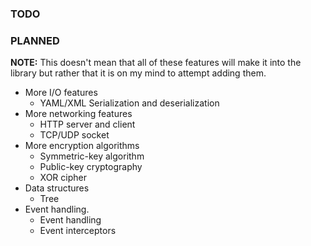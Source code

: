 ### TODO

### PLANNED
<b>NOTE:</b> This doesn't mean that all of these features will make it into the library but rather that it is on my mind to attempt adding them.
- More I/O features
    - YAML/XML Serialization and deserialization
- More networking features
  - HTTP server and client
  - TCP/UDP socket
- More encryption algorithms
    - Symmetric-key algorithm
    - Public-key cryptography
    - XOR cipher
- Data structures
    - Tree
- Event handling.
  - Event handling
  - Event interceptors